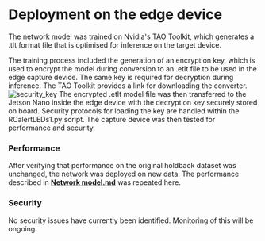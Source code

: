 # Deployment on the edge device

The network model was trained on Nvidia's TAO Toolkit, which generates a .tlt format file that is optimised for inference on the target device.  

The training process included the generation of an encryption key, which is used to encrypt the model during conversion to an .etlt file to be used in the edge capture device. 
The same key is required for decryption during inference. The TAO Toolkit provides a link for downloading the converter.  
![security_key](https://github.com/4Ax-Technologies/capture_device1/assets/90104815/39243104-210e-4e08-a7a1-4bd19c99c59d)
The encrypted .etlt model file was then transferred to the Jetson Nano inside the edge device with the decryption key securely stored on board. Security protocols for loading 
the key are handled within the RCalertLEDs1.py script. The capture device was then tested for performance and security.

### Performance  

After verifying that performance on the original holdback dataset was unchanged, the network was deployed on new data. The performance described in 
[__Network model.md__](https://github.com/4Ax-Technologies/capture_device1/blob/main/Network%20model.md) was repeated here.

### Security

No security issues have currently been identified. Monitoring of this will be ongoing.

